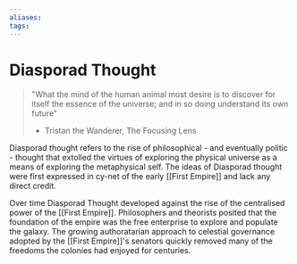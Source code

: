 ```yaml
---
aliases:
tags:
---
```


# Diasporad Thought

> "What the mind of the human animal most desire is to discover for itself the essence of the universe; and in so doing understand its own future"
> - Tristan the Wanderer,  The Focusing Lens

Diasporad thought refers to the rise of philosophical - and eventually politic - thought that extolled the virtues of exploring the physical universe as a means of exploring the metaphysical self. The ideas of Diasporad thought were first expressed in cy-net of the early [[First Empire]] and lack any direct credit.

Over time Diasporad Thought developed against the rise of the centralised power of the [[First Empire]]. Philosophers and theorists posited that the foundation of the empire was the free enterprise to explore and populate the galaxy. The growing authoratarian approach to celestial governance adopted by the [[First Empire]]'s senators quickly removed many of the freedoms the colonies had enjoyed for centuries.
